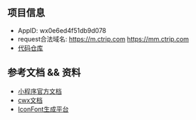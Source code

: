 ## 项目信息
- AppID: wx0e6ed4f51db9d078
- request合法域名: https://m.ctrip.com https://mm.ctrip.com
- [代码仓库](http://git.dev.sh.ctripcorp.com/tinyapp/weixin-pages-destination.git)


## 参考文档 && 资料
- [小程序官方文档](https://mp.weixin.qq.com/debug/wxadoc/dev/api/)
- [cwx文档](http://conf.ctripcorp.com/pages/viewpage.action?pageId=113380463)
- [IconFont生成平台](http://www.iconfont.cn/plus/manage/index?manage_type=myprojects&projectId=200818)
